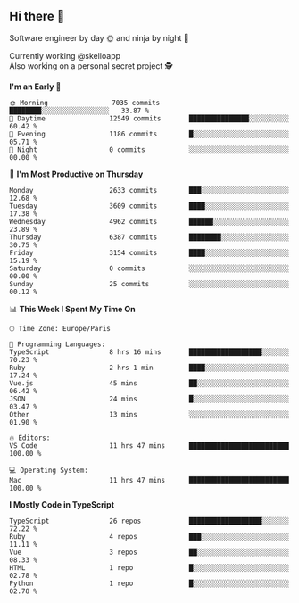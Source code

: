 ## Hi there 👋

Software engineer by day 🌞 and ninja by night 🌝

Currently working @skelloapp <br>
Also working on a personal secret project 🕵️

<!--START_SECTION:waka-->
**I'm an Early 🐤** 

```text
🌞 Morning                7035 commits        ████████░░░░░░░░░░░░░░░░░   33.87 % 
🌆 Daytime                12549 commits       ███████████████░░░░░░░░░░   60.42 % 
🌃 Evening                1186 commits        █░░░░░░░░░░░░░░░░░░░░░░░░   05.71 % 
🌙 Night                  0 commits           ░░░░░░░░░░░░░░░░░░░░░░░░░   00.00 % 
```
📅 **I'm Most Productive on Thursday** 

```text
Monday                   2633 commits        ███░░░░░░░░░░░░░░░░░░░░░░   12.68 % 
Tuesday                  3609 commits        ████░░░░░░░░░░░░░░░░░░░░░   17.38 % 
Wednesday                4962 commits        ██████░░░░░░░░░░░░░░░░░░░   23.89 % 
Thursday                 6387 commits        ████████░░░░░░░░░░░░░░░░░   30.75 % 
Friday                   3154 commits        ████░░░░░░░░░░░░░░░░░░░░░   15.19 % 
Saturday                 0 commits           ░░░░░░░░░░░░░░░░░░░░░░░░░   00.00 % 
Sunday                   25 commits          ░░░░░░░░░░░░░░░░░░░░░░░░░   00.12 % 
```


📊 **This Week I Spent My Time On** 

```text
🕑︎ Time Zone: Europe/Paris

💬 Programming Languages: 
TypeScript               8 hrs 16 mins       ██████████████████░░░░░░░   70.23 % 
Ruby                     2 hrs 1 min         ████░░░░░░░░░░░░░░░░░░░░░   17.24 % 
Vue.js                   45 mins             ██░░░░░░░░░░░░░░░░░░░░░░░   06.42 % 
JSON                     24 mins             █░░░░░░░░░░░░░░░░░░░░░░░░   03.47 % 
Other                    13 mins             ░░░░░░░░░░░░░░░░░░░░░░░░░   01.90 % 

🔥 Editors: 
VS Code                  11 hrs 47 mins      █████████████████████████   100.00 % 

💻 Operating System: 
Mac                      11 hrs 47 mins      █████████████████████████   100.00 % 
```

**I Mostly Code in TypeScript** 

```text
TypeScript               26 repos            ██████████████████░░░░░░░   72.22 % 
Ruby                     4 repos             ███░░░░░░░░░░░░░░░░░░░░░░   11.11 % 
Vue                      3 repos             ██░░░░░░░░░░░░░░░░░░░░░░░   08.33 % 
HTML                     1 repo              █░░░░░░░░░░░░░░░░░░░░░░░░   02.78 % 
Python                   1 repo              █░░░░░░░░░░░░░░░░░░░░░░░░   02.78 % 
```




<!--END_SECTION:waka-->

<!--
**antoinelncl/antoinelncl** is a ✨ _special_ ✨ repository because its `README.md` (this file) appears on your GitHub profile.

Here are some ideas to get you started:

- 🔭 I’m currently working on ...
- 🌱 I’m currently learning ...
- 👯 I’m looking to collaborate on ...
- 🤔 I’m looking for help with ...
- 💬 Ask me about ...
- 📫 How to reach me: ...
- 😄 Pronouns: ...
- ⚡ Fun fact: ...
-->
